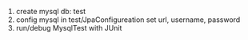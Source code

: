 1. create mysql db: test
2. config mysql in test/JpaConfigureation set url, username, password
3. run/debug MysqlTest with JUnit